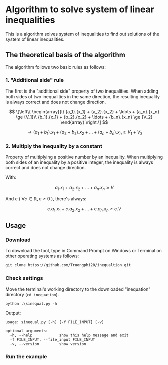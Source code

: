 # Algorithm to solve system of linear inequalities
This is a algorithm solves system of inequalities to find out solutions of the system of linear inequalities.

## The theoretical basis of the algorithm
The algorithm follows two basic rules as follows:

### 1. "Additional side" rule

The first is the "additional side" property of two inequalities. When adding both sides of two inequalities in the same direction, the resulting inequality is always correct and does not change direction.

$$
\[\left\{ \begin{array}{l}
{a_1}.{x_1} + {a_2}.{x_2} +  \ldots  + {a_n}.{x_n} \ge {V_1}\\
{b_1}.{x_1} + {b_2}.{x_2} +  \ldots  + {b_n}.{x_n} \ge {V_2}
\end{array} \right.\]
$$

$$
\to ({a_1} + {b_1}).{x_1} + ({a_2} + {b_2}).{x_2} +  \ldots  + ({a_n} + {b_n}).{x_n} \ge {V_1} + {V_2}
$$

### 2. Multiply the inequality by a constant

Property of multiplying a positive number by an inequality. When multiplying both sides of an inequality by a positive integer, the inequality is always correct and does not change direction.

With:

$$ {a_1}.{x_1} + {a_2}.{x_2} +  \ldots  + {a_n}.{x_n} \ge V $$

And $c$ ( $\forall c \in \mathbb{R}, c \ge 0$ ), there's always:

$$c.{a_1}.{x_1} + c.{a_2}.{x_2} +  \ldots  + c.{a_n}.{x_n} \ge c.V$$

## Usage
### Download
To download the tool, type in Command Prompt on Windows or Terminal on other operating systems as follows:
    
    git clone https://github.com/Truongphi20/inequaltion.git

### Check settings
Move the terminal's working directory to the downloaded "inequation" directory (`cd inequation`).
    
    python .\sinequal.py -h
    
Output:

    usage: sinequal.py [-h] [-f FILE_INPUT] [-v]

    optional arguments:
      -h, --help            show this help message and exit
      -f FILE_INPUT, --file_input FILE_INPUT
      -v, --version         show version
      
### Run the example


